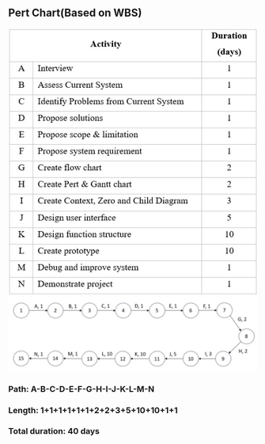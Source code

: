 ## Pert Chart(Based on WBS)

<img src = "image8.0/Pert1.jpg" width = "600" >
<img src = "image8.0/Pert2.jpg" width = "600" >


### Path: A-B-C-D-E-F-G-H-I-J-K-L-M-N
### Length: 1+1+1+1+1+1+2+2+3+5+10+10+1+1
### Total duration: 40 days
